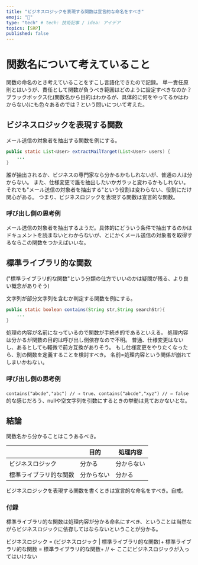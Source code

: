 ```yaml
---
title: "ビジネスロジックを表現する関数は宣言的な命名をすべき"
emoji: "📌"
type: "tech" # tech: 技術記事 / idea: アイデア
topics: [SRP]
published: false
---
```


# 関数名について考えていること

関数の命名のとき考えていることをすこし言語化できたので記録。
単一責任原則とはいうが、責任として関数が負うべき範囲はどのように設定すべきなのか？ブラックボックス化(関数名から目的はわかるが、具体的に何をやってるかはわからない)にも色々あるのでは？という問いについて考えた。

## ビジネスロジックを表現する関数
メール送信の対象者を抽出する関数を例にする。
```java
public static List<User> extractMailTarget(List<User> users) {
    ...
}
```

誰が抽出されるか、ビジネスの専門家なら分かるかもしれないが、普通の人は分からない。
また、仕様変更で誰を抽出したいかガラッと変わるかもしれない。
それでも"メール送信の対象者を抽出する"という役割は変わらない、役割にだけ関心がある。
つまり、ビジネスロジックを表現する関数は宣言的な関数。

### 呼び出し側の思考例
メール送信の対象者を抽出するようだ。具体的にどういう条件で抽出するのかはドキュメントを読まないとわからないが、とにかくメール送信の対象者を取得するならこの関数をつかえばいいな。

## 標準ライブラリ的な関数
("標準ライブラリ的な関数"という分類の仕方でいいのかは疑問が残る、より良い概念がありそう)

文字列が部分文字列を含むか判定する関数を例にする。
```java
public static boolean contains(String str,String searchStr){
    ...
}
```

処理の内容が名前になっているので関数が手続き的であるといえる。
処理内容は分かるが関数の目的は呼び出し側依存なので不明。
普通、仕様変更はないし、あるとしても軽微で前方互換がありそう。
もし仕様変更をやりたくなったら、別の関数を定義することを検討すべき。
名前=処理内容という関係が崩れてしまいかねない。

### 呼び出し側の思考例
`contains("abcde","abc") // ⇒ true`、`contains("abcde","xyz") // ⇒ false`的な感じだろう、nullや空文字列を引数にするときの挙動は見ておかないとな。

## 結論
関数名から分かることはこうあるべき。

|  |目的|処理内容             |
|--|----|-------             |
|ビジネスロジック|分かる|分からない|
|標準ライブラリ的な関数|分からない|分かる|

ビジネスロジックを表現する関数を書くときは宣言的な命名をすべき。自戒。

### 付録

標準ライブラリ的な関数は処理内容が分かる命名にすべき、ということは当然ながらビジネスロジックに依存してはならないということが分かる。

ビジネスロジック = (ビジネスロジック | 標準ライブラリ的な関数)+
標準ライブラリ的な関数 = 標準ライブラリ的な関数+ // ← ここにビジネスロジックが入ってはいけない
